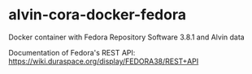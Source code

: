 # alvin-cora-docker-fedora
Docker container with Fedora Repository Software 3.8.1 and Alvin data

Documentation of Fedora's REST API: https://wiki.duraspace.org/display/FEDORA38/REST+API